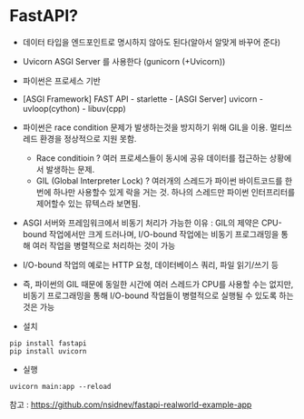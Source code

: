 # FastAPI?
- 데이터 타입을 엔드포인트로 명시하지 않아도 된다(알아서 알맞게 바꾸어 준다)
- Uvicorn ASGI Server 를 사용한다 (gunicorn (+Uvicorn))
- 파이썬은 프로세스 기반
- [ASGI Framework] FAST API - starlette - [ASGI Server] uvicorn - uvloop(cython) - libuv(cpp)
- 파이썬은 race condition 문제가 발생하는것을 방지하기 위해 GIL을 이용. 멀티쓰레드 환경을 정상적으로 지원 못함.
    - Race conditioin ? 여러 프로세스들이 동시에 공유 데이터를 접근하는 상황에서 발생하는 문제.
    - GIL (Global Interpreter Lock) ? 여러개의 스레드가 파이썬 바이트코드를 한번에 하나만 사용할수 있게 락을 거는 것. 하나의 스레드만 파이썬 인터프리터를 제어할수 있는 뮤텍스라 보면됨.
- ASGI 서버와 프레임워크에서 비동기 처리가 가능한 이유 : GIL의 제약은 CPU-bound 작업에서만 크게 드러나며, I/O-bound 작업에는 비동기 프로그래밍을 통해 여러 작업을 병렬적으로 처리하는 것이 가능
- I/O-bound 작업의 예로는 HTTP 요청, 데이터베이스 쿼리, 파일 읽기/쓰기 등
- 즉, 파이썬의 GIL 때문에 동일한 시간에 여러 스레드가 CPU를 사용할 수는 없지만, 비동기 프로그래밍을 통해 I/O-bound 작업들이 병렬적으로 실행될 수 있도록 하는 것은 가능

- 설치
```
pip install fastapi
pip install uvicorn
```

- 실행
```
uvicorn main:app --reload
```


참고 : 
https://github.com/nsidnev/fastapi-realworld-example-app
